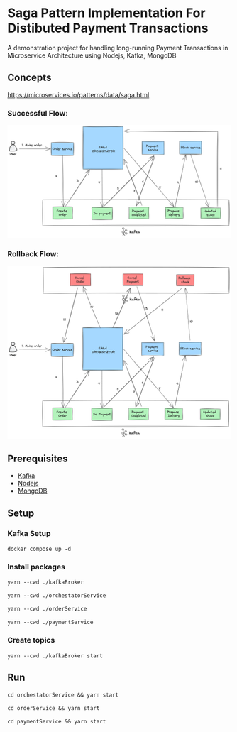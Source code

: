# Saga Pattern Implementation For Distibuted Payment Transactions
A demonstration project for handling long-running Payment Transactions in Microservice Architecture using Nodejs, Kafka, MongoDB

## Concepts
https://microservices.io/patterns/data/saga.html

### Successful Flow:
![Implementation](./saga.png)

### Rollback Flow:
![Implementation](./saga-rollback.png)
## Prerequisites

 - [Kafka](https://kafka.apache.org/downloads)
 - [Nodejs](https://nodejs.org/en/download/)
- [MongoDB](https://www.mongodb.com/try/download/community)


## Setup

### Kafka Setup

``` 
docker compose up -d 
```

### Install packages

```
yarn --cwd ./kafkaBroker
```

```
yarn --cwd ./orchestatorService
```

```
yarn --cwd ./orderService
```

```
yarn --cwd ./paymentService
```

### Create topics
```
yarn --cwd ./kafkaBroker start
```


## Run

```
cd orchestatorService && yarn start
```

```
cd orderService && yarn start
```

```
cd paymentService && yarn start
```

